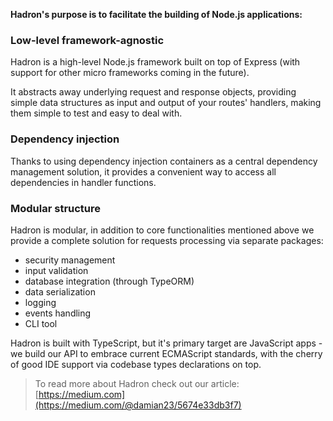 **Hadron's purpose is to facilitate the building of Node.js applications:**

### Low-level framework-agnostic

Hadron is a high-level Node.js framework built on top of Express (with support for other micro frameworks coming in the future).

It abstracts away underlying request and response objects, providing simple data structures as input and output of your routes' handlers, making them simple to test and easy to deal with.

### Dependency injection

Thanks to using dependency injection containers as a central dependency management solution, it provides a convenient way to access all dependencies in handler functions.

### Modular structure

Hadron is modular, in addition to core functionalities mentioned above we provide a complete solution for requests processing via separate packages:

* security management
* input validation
* database integration (through TypeORM)
* data serialization
* logging
* events handling
* CLI tool

Hadron is built with TypeScript, but it's primary target are JavaScript apps - we build our API to embrace current ECMAScript standards, with the cherry of good IDE support via codebase types declarations on top.

> To read more about Hadron check out our article: [https://medium.com](https://medium.com/@damian23/5674e33db3f7)
